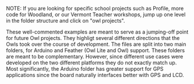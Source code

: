 NOTE: If you are looking for specific school projects such as Profile, more code for Woodland, or our Vermont Teacher workshops, jump up one level in the folder structure and click on "owl projects".

These well-commented examples are meant to serve as a jumping-off point for future Owl projects. They highligt several different directions that the Owls took over the course of development. The files are split into two main folders, for Arduino and Feather (Owl Lite and Owl) support. These folders are meant to be complementary. However, since different use cases were developed on the two different platforms they do not exactly match up. Most significantly, the Arduino folder has greater support for GPS applications since the board naturally interfaces better with GPS and LCD.  
